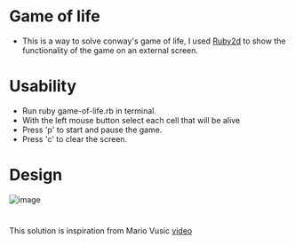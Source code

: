 # Game of life
- This is a way to solve conway's game of life, I used [Ruby2d](https://www.ruby2d.com/) to show the functionality of the game on an external screen.

# Usability
- Run ruby game-of-life.rb in terminal.
- With the left mouse button select each cell that will be alive
- Press 'p' to start and pause the game.
- Press 'c' to clear the screen.

# Design
![image](https://user-images.githubusercontent.com/50384228/149211168-e05b2940-4373-47a9-b652-49d2b0c69135.png)

#  
This solution is inspiration from Mario Vusic [video](https://www.youtube.com/watch?v=Rp7v1f4lpPU&ab_channel=MarioVisic)
